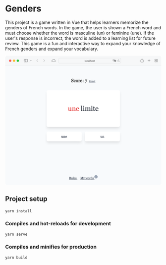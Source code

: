 # Genders

This project is a game written in Vue that helps learners memorize the genders of French words. In the game, the user is shown a French word and must choose whether the word is masculine (un) or feminine (une). If the user's response is incorrect, the word is added to a learning list for future review. This game is a fun and interactive way to expand your knowledge of French genders and expand your vocabulary.

![Screenshot](./screenshot.png)

## Project setup
```
yarn install
```

### Compiles and hot-reloads for development
```
yarn serve
```

### Compiles and minifies for production
```
yarn build
```
